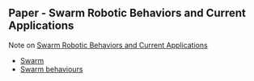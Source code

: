 ## Paper - Swarm Robotic Behaviors and Current Applications
Note on [Swarm Robotic Behaviors and Current Applications](../Papers/Swarm%20Robotic%20Behaviors%20and%20Current%20Applications.pdf)

- [Swarm](Swarm.html)
- [Swarm behaviours](Swarm%20behaviours.html)
